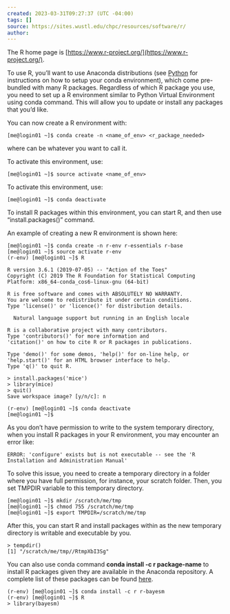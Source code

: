 ```yaml
---
created: 2023-03-31T09:27:37 (UTC -04:00)
tags: []
source: https://sites.wustl.edu/chpc/resources/software/r/
author:
---
```


The R home page is [https://www.r-project.org/](https://www.r-project.org/).

To use R, you’ll want to use Anaconda distributions (see [Python](python.md) for instructions on how to setup your conda environment), which come pre-bundled with many R packages. Regardless of which R package you use, you need to set up a R environment similar to Python Virtual Environment using conda command. This will allow you to update or install any packages that you’d like.

You can now create a R environment with:

```
[me@login01 ~]$ conda create -n <name_of_env> <r_package_needed>
```

where can be whatever you want to call it.

To activate this environment, use:

```
[me@login01 ~]$ source activate <name_of_env>
```

To activate this environment, use:

```
[me@login01 ~]$ conda deactivate
```

To install R packages within this environment, you can start R, and then use “install.packages()” command.

An example of creating a new R environment is shown here:

```
[me@login01 ~]$ conda create -n r-env r-essentials r-base
[me@login01 ~]$ source activate r-env
(r-env) [me@login01 ~]$ R

R version 3.6.1 (2019-07-05) -- "Action of the Toes"
Copyright (C) 2019 The R Foundation for Statistical Computing
Platform: x86_64-conda_cos6-linux-gnu (64-bit)

R is free software and comes with ABSOLUTELY NO WARRANTY.
You are welcome to redistribute it under certain conditions.
Type 'license()' or 'licence()' for distribution details.

  Natural language support but running in an English locale

R is a collaborative project with many contributors.
Type 'contributors()' for more information and
'citation()' on how to cite R or R packages in publications.

Type 'demo()' for some demos, 'help()' for on-line help, or
'help.start()' for an HTML browser interface to help.
Type 'q()' to quit R.

> install.packages('mice')
> library(mice)
> quit()
Save workspace image? [y/n/c]: n

(r-env) [me@login01 ~]$ conda deactivate
[me@login01 ~]$
```

As you don’t have permission to write to the system temporary directory, when you install R packages in your R environment, you may encounter an error like:

```
ERROR: 'configure' exists but is not executable -- see the 'R Installation and Administration Manual'
```

To solve this issue, you need to create a temporary directory in a folder where you have full permission, for instance, your scratch folder. Then, you set TMPDIR variable to this temporary directory.

```
[me@login01 ~]$ mkdir /scratch/me/tmp
[me@login01 ~]$ chmod 755 /scratch/me/tmp
[me@login01 ~]$ export TMPDIR=/scratch/me/tmp
```

After this, you can start R and install packages within as the new temporary directory is writable and executable by you.

```
> tempdir()
[1] "/scratch/me/tmp//RtmpXbI3Sg"
```

You can also use conda command **conda install -c r package-name** to install R packages given they are available in the Anaconda repository. A complete list of these packages can be found [here](https://docs.anaconda.com/anaconda/packages/r-language-pkg-docs/).

```
(r-env) [me@login01 ~]$ conda install -c r r-bayesm
(r-env) [me@login01 ~]$ R
> library(bayesm)
```
